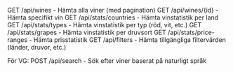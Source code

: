 GET /api/wines - Hämta alla viner (med pagination)
GET /api/wines/{id} - Hämta specifikt vin
GET /api/stats/countries - Hämta vinstatistik per land
GET /api/stats/types - Hämta vinstatistik per typ (röd, vit, etc.)
GET /api/stats/grapes - Hämta vinstatistik per druvsort
GET /api/stats/price-ranges - Hämta prisstatistik
GET /api/filters - Hämta tillgängliga filtervärden (länder, druvor, etc.)

För VG:
POST /api/search - Sök efter viner baserat på naturligt språk
